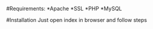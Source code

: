 
#Requirements:
*Apache
*SSL
*PHP 
*MySQL

#Installation
Just open index in browser and follow steps
